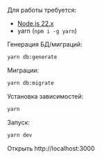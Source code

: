 Для работы требуется:

- [Node.js 22.x](https://nodejs.org/en/download/prebuilt-installer)
- yarn (`npm i -g yarn`)


Генерация БД/миграций:

```bash
yarn db:generate
```

Миграции:

```bash
yarn db:migrate
```

Установка зависимостей:

```bash
yarn
```

Запуск:

```bash
yarn dev
```

Открыть http://localhost:3000